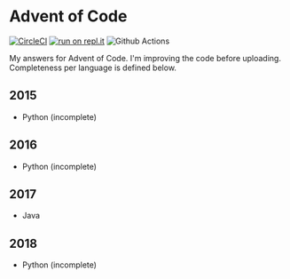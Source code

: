 # Advent of Code
[![CircleCI](https://circleci.com/gh/eduellery/adventofcode.svg?style=svg)](https://circleci.com/gh/eduellery/adventofcode)
[![run on repl.it](http://repl.it/badge/github/eduellery/adventofcode)](https://repl.it/github/eduellery/adventofcode)
![Github Actions](https://github.com/eduellery/adventofcode/workflows/Test/badge.svg)

My answers for Advent of Code. I'm improving the code before uploading.
Completeness per language is defined below.

## 2015

* Python (incomplete)

## 2016

* Python (incomplete)

## 2017

* Java

## 2018

* Python (incomplete)
